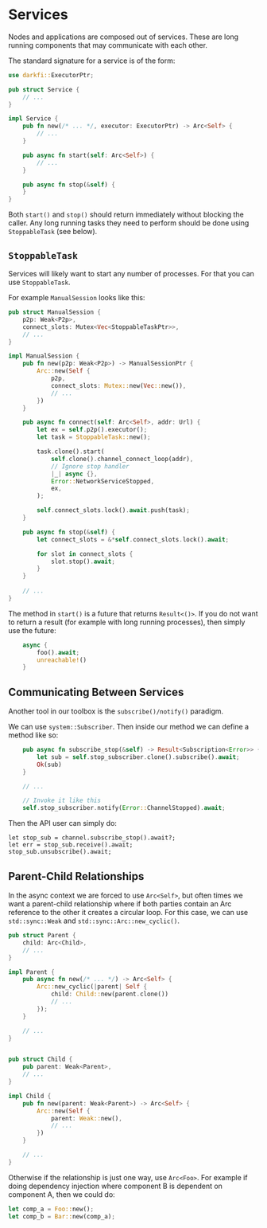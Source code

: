 # Services

Nodes and applications are composed out of services. These are long
running components that may communicate with each other.

The standard signature for a service is of the form:

```rust
use darkfi::ExecutorPtr;

pub struct Service {
    // ...
}

impl Service {
    pub fn new(/* ... */, executor: ExecutorPtr) -> Arc<Self> {
        // ...
    }

    pub async fn start(self: Arc<Self>) {
        // ...
    }

    pub async fn stop(&self) {
    }
}
```

Both `start()` and `stop()` should return immediately without blocking
the caller. Any long running tasks they need to perform should be done
using `StoppableTask` (see below).

## `StoppableTask`

Services will likely want to start any number of processes. For that
you can use `StoppableTask`.

For example `ManualSession` looks like this:

```rust
pub struct ManualSession {
    p2p: Weak<P2p>,
    connect_slots: Mutex<Vec<StoppableTaskPtr>>,
    // ...
}

impl ManualSession {
    pub fn new(p2p: Weak<P2p>) -> ManualSessionPtr {
        Arc::new(Self {
            p2p,
            connect_slots: Mutex::new(Vec::new()),
            // ...
        })
    }

    pub async fn connect(self: Arc<Self>, addr: Url) {
        let ex = self.p2p().executor();
        let task = StoppableTask::new();

        task.clone().start(
            self.clone().channel_connect_loop(addr),
            // Ignore stop handler
            |_| async {},
            Error::NetworkServiceStopped,
            ex,
        );

        self.connect_slots.lock().await.push(task);
    }

    pub async fn stop(&self) {
        let connect_slots = &*self.connect_slots.lock().await;

        for slot in connect_slots {
            slot.stop().await;
        }
    }
    
    // ...
}
```

The method in `start()` is a future that returns `Result<()>`. If you
do not want to return a result (for example with long running
processes), then simply use the future:

```rust
    async {
        foo().await;
        unreachable!()
    }
```

## Communicating Between Services

Another tool in our toolbox is the `subscribe()/notify()` paradigm.

We can use `system::Subscriber`. Then inside our method we can define
a method like so:

```rust
    pub async fn subscribe_stop(&self) -> Result<Subscription<Error>> {
        let sub = self.stop_subscriber.clone().subscribe().await;
        Ok(sub)
    }

    // ...

    // Invoke it like this
    self.stop_subscriber.notify(Error::ChannelStopped).await;
```

Then the API user can simply do:

```
let stop_sub = channel.subscribe_stop().await?;
let err = stop_sub.receive().await;
stop_sub.unsubscribe().await;
```

## Parent-Child Relationships

In the async context we are forced to use `Arc<Self>`, but often times
we want a parent-child relationship where if both parties contain an
Arc reference to the other it creates a circular loop. For this case,
we can use `std::sync::Weak` and `std::sync::Arc::new_cyclic()`.

```rust
pub struct Parent {
    child: Arc<Child>,
    // ...
}

impl Parent {
    pub async fn new(/* ... */) -> Arc<Self> {
        Arc::new_cyclic(|parent| Self {
            child: Child::new(parent.clone())
            // ...
        });
    }

    // ...
}


pub struct Child {
    pub parent: Weak<Parent>,
    // ...
}

impl Child {
    pub fn new(parent: Weak<Parent>) -> Arc<Self> {
        Arc::new(Self {
            parent: Weak::new(),
            // ...
        })
    }

    // ...
}
```

Otherwise if the relationship is just one way, use `Arc<Foo>`. For
example if doing dependency injection where component B is dependent
on component A, then we could do:

```rust
let comp_a = Foo::new();
let comp_b = Bar::new(comp_a);
```
